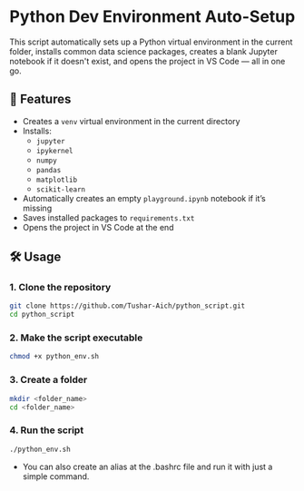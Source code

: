 # Python Dev Environment Auto-Setup

This script automatically sets up a Python virtual environment in the current folder, installs common data science packages, creates a blank Jupyter notebook if it doesn't exist, and opens the project in VS Code — all in one go.

## 🚀 Features
- Creates a `venv` virtual environment in the current directory
- Installs:
  - `jupyter`
  - `ipykernel`
  - `numpy`
  - `pandas`
  - `matplotlib`
  - `scikit-learn`
- Automatically creates an empty `playground.ipynb` notebook if it’s missing
- Saves installed packages to `requirements.txt`
- Opens the project in VS Code at the end

## 🛠 Usage

### 1. Clone the repository
```bash
git clone https://github.com/Tushar-Aich/python_script.git
cd python_script
```
### 2. Make the script executable
```bash
chmod +x python_env.sh
```
### 3. Create a folder
```bash
mkdir <folder_name>
cd <folder_name>
```
### 4. Run the script
```bash
./python_env.sh
```
- You can also create an alias at the .bashrc file and run it with just a simple command.
